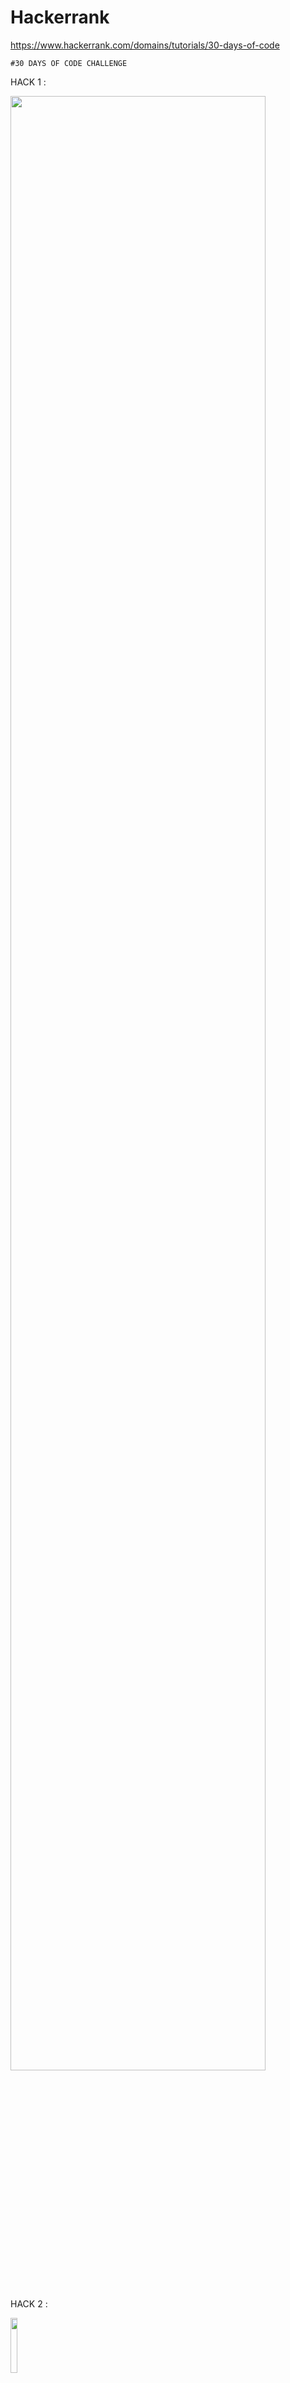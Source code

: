# Hackerrank
https://www.hackerrank.com/domains/tutorials/30-days-of-code

```
#30 DAYS OF CODE CHALLENGE
```
HACK 1 :

<img src="https://user-images.githubusercontent.com/58631084/70862526-8ca3f480-1f63-11ea-8101-efd340d7227d.jpg" width="90%"></img> 

HACK 2 :

<img src="https://user-images.githubusercontent.com/58631084/70962810-6e95db80-20ac-11ea-9f07-3b5875ce0641.png" width="15%"></img> 
